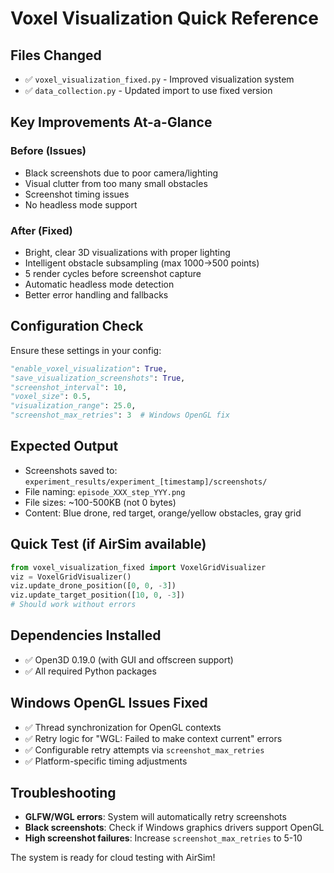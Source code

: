 # Voxel Visualization Quick Reference

## Files Changed
- ✅ `voxel_visualization_fixed.py` - Improved visualization system
- ✅ `data_collection.py` - Updated import to use fixed version

## Key Improvements At-a-Glance

### Before (Issues)
- Black screenshots due to poor camera/lighting
- Visual clutter from too many small obstacles  
- Screenshot timing issues
- No headless mode support

### After (Fixed)
- Bright, clear 3D visualizations with proper lighting
- Intelligent obstacle subsampling (max 1000→500 points)
- 5 render cycles before screenshot capture
- Automatic headless mode detection
- Better error handling and fallbacks

## Configuration Check
Ensure these settings in your config:
```python
"enable_voxel_visualization": True,
"save_visualization_screenshots": True, 
"screenshot_interval": 10,
"voxel_size": 0.5,
"visualization_range": 25.0,
"screenshot_max_retries": 3  # Windows OpenGL fix
```

## Expected Output
- Screenshots saved to: `experiment_results/experiment_[timestamp]/screenshots/`
- File naming: `episode_XXX_step_YYY.png`
- File sizes: ~100-500KB (not 0 bytes)
- Content: Blue drone, red target, orange/yellow obstacles, gray grid

## Quick Test (if AirSim available)
```python
from voxel_visualization_fixed import VoxelGridVisualizer
viz = VoxelGridVisualizer()
viz.update_drone_position([0, 0, -3])
viz.update_target_position([10, 0, -3])
# Should work without errors
```

## Dependencies Installed
- ✅ Open3D 0.19.0 (with GUI and offscreen support)
- ✅ All required Python packages

## Windows OpenGL Issues Fixed
- ✅ Thread synchronization for OpenGL contexts
- ✅ Retry logic for "WGL: Failed to make context current" errors
- ✅ Configurable retry attempts via `screenshot_max_retries`
- ✅ Platform-specific timing adjustments

## Troubleshooting
- **GLFW/WGL errors**: System will automatically retry screenshots
- **Black screenshots**: Check if Windows graphics drivers support OpenGL
- **High screenshot failures**: Increase `screenshot_max_retries` to 5-10

The system is ready for cloud testing with AirSim! 